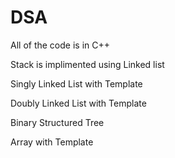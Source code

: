 # DSA
All of the code is in C++

Stack is implimented using Linked list

Singly Linked List with Template

Doubly Linked List with Template

Binary Structured Tree

Array with Template